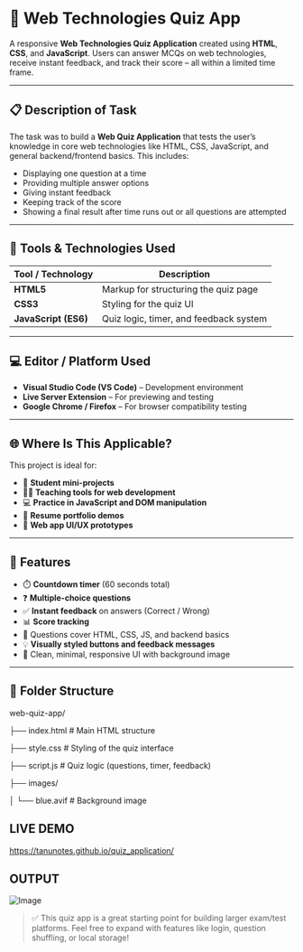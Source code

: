 # 🧠 Web Technologies Quiz App

A responsive **Web Technologies Quiz Application** created using **HTML**, **CSS**, and **JavaScript**. Users can answer MCQs on web technologies, receive instant feedback, and track their score – all within a limited time frame.

---

## 📋 Description of Task

The task was to build a **Web Quiz Application** that tests the user’s knowledge in core web technologies like HTML, CSS, JavaScript, and general backend/frontend basics. This includes:

- Displaying one question at a time
- Providing multiple answer options
- Giving instant feedback
- Keeping track of the score
- Showing a final result after time runs out or all questions are attempted

---

## 🧰 Tools & Technologies Used

| Tool / Technology | Description                          |
|------------------|--------------------------------------|
| **HTML5**         | Markup for structuring the quiz page |
| **CSS3**          | Styling for the quiz UI              |
| **JavaScript (ES6)** | Quiz logic, timer, and feedback system |

---

## 💻 Editor / Platform Used

- **Visual Studio Code (VS Code)** – Development environment
- **Live Server Extension** – For previewing and testing
- **Google Chrome / Firefox** – For browser compatibility testing

---

## 🌐 Where Is This Applicable?

This project is ideal for:

- 🏫 **Student mini-projects**
- 🧑‍🏫 **Teaching tools for web development**
- 💻 **Practice in JavaScript and DOM manipulation**
- 📄 **Resume portfolio demos**
- 🧪 **Web app UI/UX prototypes**

---

## 🌟 Features

- ⏱️ **Countdown timer** (60 seconds total)
- ❓ **Multiple-choice questions**
- ✅ **Instant feedback** on answers (Correct / Wrong)
- 📊 **Score tracking**
- 🧠 Questions cover HTML, CSS, JS, and backend basics
- 💡 **Visually styled buttons and feedback messages**
- 🎨 Clean, minimal, responsive UI with background image

---

## 📁 Folder Structure

web-quiz-app/

├── index.html # Main HTML structure

├── style.css # Styling of the quiz interface

├── script.js # Quiz logic (questions, timer, feedback)

├── images/

│ └── blue.avif # Background image

## LIVE DEMO

https://tanunotes.github.io/quiz_application/

## OUTPUT

![Image](https://github.com/user-attachments/assets/bc9a4cae-ed51-4e3a-802d-6d6029c5d036)

> ✅ This quiz app is a great starting point for building larger exam/test platforms. Feel free to expand with features like login, question shuffling, or local storage!
